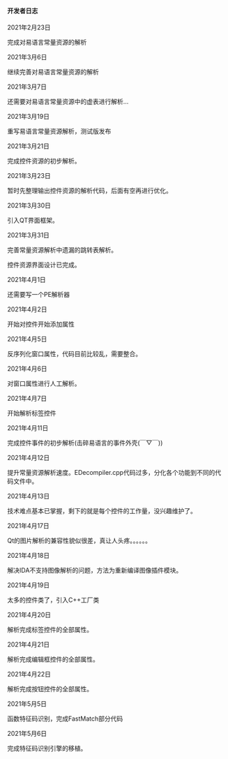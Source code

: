 #### 开发者日志

2021年2月23日

完成对易语言常量资源的解析

2021年3月6日

继续完善对易语言常量资源的解析

2021年3月7日

还需要对易语言常量资源中的虚表进行解析...

2021年3月19日

重写易语言常量资源解析，测试版发布

2021年3月21日

完成控件资源的初步解析。

2021年3月23日

暂时先整理输出控件资源的解析代码，后面有空再进行优化。

2021年3月30日

引入QT界面框架。

2021年3月31日

完善常量资源解析中遗漏的跳转表解析。

控件资源界面设计已完成。

2021年4月1日

还需要写一个PE解析器

2021年4月2日

开始对控件开始添加属性

2021年4月5日

反序列化窗口属性，代码目前比较乱，需要整合。

2021年4月6日

对窗口属性进行人工解析。

2021年4月7日

开始解析标签控件

2021年4月11日

完成控件事件的初步解析(击碎易语言的事件外壳(￣▽￣))

2021年4月12日

提升常量资源解析速度。EDecompiler.cpp代码过多，分化各个功能到不同的代码文件中。

2021年4月13日

技术难点基本已掌握，剩下的就是每个控件的工作量，没兴趣维护了。

2021年4月17日

Qt的图片解析的兼容性貌似很差，真让人头疼。。。。。。

2021年4月18日

解决IDA不支持图像解析的问题，方法为重新编译图像插件模块。

2021年4月19日

太多的控件类了，引入C++工厂类

2021年4月20日

解析完成标签控件的全部属性。

2021年4月21日

解析完成编辑框控件的全部属性。

2021年4月22日

解析完成按钮控件的全部属性。

2021年5月5日

函数特征码识别，完成FastMatch部分代码

2021年5月6日

完成特征码识别引擎的移植。